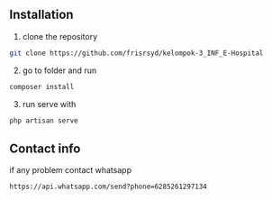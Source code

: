 ## Installation

1. clone the repository

```bash
git clone https://github.com/frisrsyd/kelompok-3_INF_E-Hospital
```

2. go to folder and run

```bash
composer install
```

3. run serve with

```bash
php artisan serve
```

## Contact info

if any problem contact whatsapp

```bash
https://api.whatsapp.com/send?phone=6285261297134
```
